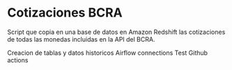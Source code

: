# Cotizaciones BCRA
Script que copia en una base de datos en Amazon Redshift las cotizaciones de todas las monedas incluidas en la API del BCRA.

Creacion de tablas y datos historicos
Airflow connections
Test
Github actions
